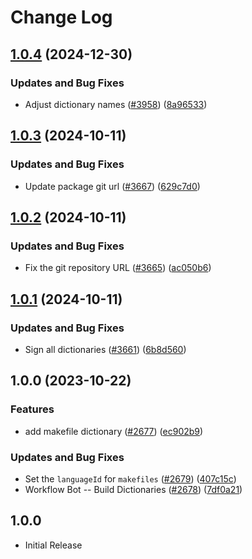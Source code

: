 # Change Log

## [1.0.4](https://github.com/khulnasoft/codetypo/compare/@codetypo/dict-makefile@1.0.3...@codetypo/dict-makefile@1.0.4) (2024-12-30)


### Updates and Bug Fixes

* Adjust dictionary names ([#3958](https://github.com/khulnasoft/codetypo/issues/3958)) ([8a96533](https://github.com/khulnasoft/codetypo/commit/8a96533bec21280103740868b81559437c413501))

## [1.0.3](https://github.com/khulnasoft/codetypo/compare/@codetypo/dict-makefile@1.0.2...@codetypo/dict-makefile@1.0.3) (2024-10-11)


### Updates and Bug Fixes

* Update package git url ([#3667](https://github.com/khulnasoft/codetypo/issues/3667)) ([629c7d0](https://github.com/khulnasoft/codetypo/commit/629c7d0a5e1bacad1d3874b1f8372edc3494ef97))

## [1.0.2](https://github.com/khulnasoft/codetypo/compare/@codetypo/dict-makefile@1.0.1...@codetypo/dict-makefile@1.0.2) (2024-10-11)


### Updates and Bug Fixes

* Fix the git repository URL ([#3665](https://github.com/khulnasoft/codetypo/issues/3665)) ([ac050b6](https://github.com/khulnasoft/codetypo/commit/ac050b697d57820109995e92fac5ccc32ced1723))

## [1.0.1](https://github.com/khulnasoft/codetypo/compare/@codetypo/dict-makefile@1.0.0...@codetypo/dict-makefile@1.0.1) (2024-10-11)


### Updates and Bug Fixes

* Sign all dictionaries ([#3661](https://github.com/khulnasoft/codetypo/issues/3661)) ([6b8d560](https://github.com/khulnasoft/codetypo/commit/6b8d560cf51a593458ce42bca415859f872cfc97))

## 1.0.0 (2023-10-22)


### Features

* add makefile dictionary ([#2677](https://github.com/khulnasoft/codetypo/issues/2677)) ([ec902b9](https://github.com/khulnasoft/codetypo/commit/ec902b96cce9c6378acfd6d795b5e300da940c6c))


### Updates and Bug Fixes

* Set the `languageId` for `makefiles` ([#2679](https://github.com/khulnasoft/codetypo/issues/2679)) ([407c15c](https://github.com/khulnasoft/codetypo/commit/407c15c84a4028d8ff6d66b5aa3516b776514e81))
* Workflow Bot -- Build Dictionaries ([#2678](https://github.com/khulnasoft/codetypo/issues/2678)) ([7df0a21](https://github.com/khulnasoft/codetypo/commit/7df0a2176796ef118ffb390e642ef1826ea67610))

## 1.0.0

- Initial Release
